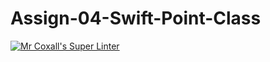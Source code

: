 # Assign-04-Swift-Point-Class
[![Mr Coxall's Super Linter](https://github.com/ICS4U-Programming-Zak-G/Assign-04-Swift-Point-Class/workflows/Mr%20Coxall's%20Super%20Linter/badge.svg)](https://github.com/ICS4U-Programming-Zak-G/Assign-04-Swift-Point-Class/actions/)
